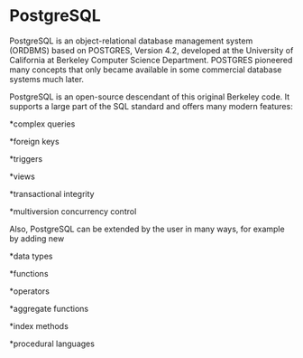 # PostgreSQL

PostgreSQL is an object-relational database management system (ORDBMS) based on POSTGRES, Version 4.2, developed at the University of California at Berkeley Computer Science Department. POSTGRES pioneered many concepts that only became available in some commercial database systems much later.

PostgreSQL is an open-source descendant of this original Berkeley code. It supports a large part of the SQL standard and offers many modern features:

*complex queries

*foreign keys

*triggers

*views

*transactional integrity

*multiversion concurrency control

Also, PostgreSQL can be extended by the user in many ways, for example by adding new

*data types

*functions

*operators

*aggregate functions

*index methods

*procedural languages
